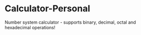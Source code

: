 # Calculator-Personal
Number system calculator - supports binary, decimal, octal and hexadecimal operations!
